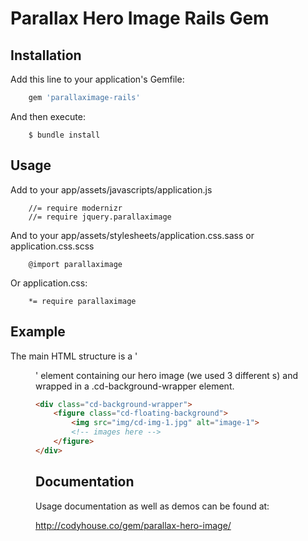 # Parallax Hero Image Rails Gem


## Installation

Add this line to your application's Gemfile:

```ruby
    gem 'parallaximage-rails'
```

And then execute:
```
    $ bundle install
```

## Usage

Add to your app/assets/javascripts/application.js

```
    //= require modernizr
    //= require jquery.parallaximage
```

And to your app/assets/stylesheets/application.css.sass or application.css.scss


```
    @import parallaximage
```

Or application.css:

```
    *= require parallaximage
```

## Example
The main HTML structure is a  '<figure>' element containing our hero image (we used 3 different <img>s) and wrapped in a .cd-background-wrapper element.

```html
<div class="cd-background-wrapper">
	<figure class="cd-floating-background">
		<img src="img/cd-img-1.jpg" alt="image-1">
		<!-- images here -->
	</figure>
</div>
```

## Documentation

Usage documentation as well as demos can be found at:

http://codyhouse.co/gem/parallax-hero-image/
